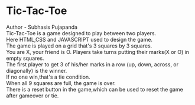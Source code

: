 # Tic-Tac-Toe
Author - Subhasis Pujapanda <br>
Tic-Tac-Toe is a game designed to play between two players.<br>
Here HTML,CSS and JAVASCRIPT used to design the game.<br>
The game is played on a grid that's 3 squares by 3 squares.<br>
You are X, your friend is O. Players take turns putting their marks(X or O) in empty squares.<br>
The first player to get 3 of his/her marks in a row (up, down, across, or diagonally) is the winner.<br>
If no one win,that's a tie condition.<br>
When all 9 squares are full, the game is over.<br>
There is a reset button in the game,which can be used to reset the game after gameover or tie.<br>
